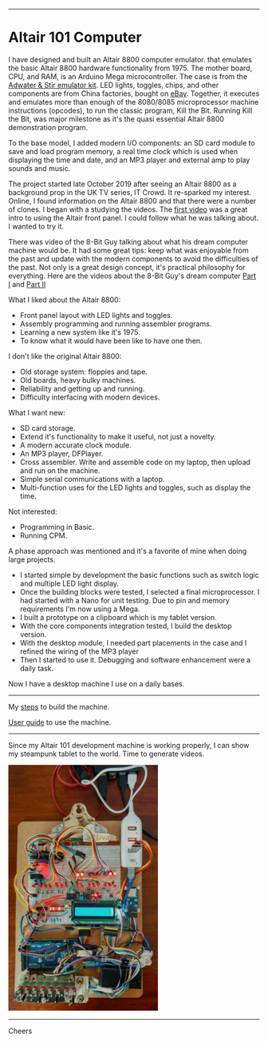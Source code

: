 --------------------------------------------------------------------------------
# Altair 101 Computer
  
I have designed and built an Altair 8800 computer emulator.
that emulates the basic Altair 8800 hardware functionality from 1975.
The mother board, CPU, and RAM, is an Arduino Mega microcontroller.
The case is from the [Adwater & Stir emulator kit](https://www.adwaterandstir.com/product/altair-8800-emulator-kit/).
LED lights, toggles, chips, and other components are from China factories, bought on [eBay](https://eBay.com).
Together, it executes and emulates more than enough of the 8080/8085 microprocessor machine instructions (opcodes),
to run the classic program, Kill the Bit. 
Running Kill the Bit, was major milestone as it's the quasi essential Altair 8800 demonstration program.

To the base model, I added modern I/O components:
an SD card module to save and load program memory,
a real time clock which is used when displaying the time and date,
and an MP3 player and external amp to play sounds and music.

The project started late October 2019 after seeing an Altair 8800 as a background prop in the UK TV series, IT Crowd.
It re-sparked my interest. Online, I found information on the Altair 8800 and that there were a number of clones.
I began with a studying the videos.
The [first video](https://www.youtube.com/watch?v=suyiMfzmZKs) was a great intro to using the Altair front panel.
I could follow what he was talking about. I wanted to try it.

There was video of the 8-Bit Guy talking about what his dream computer machine would be.
It had some great tips: keep what was enjoyable from the past and update with the modern components to avoid the difficulties of the past.
Not only is a great design concept, it's practical philosophy for everything.
Here are the videos about the 8-Bit Guy's dream computer [Part I](https://www.youtube.com/watch?v=ayh0qebfD2g) and
[Part II](https://www.youtube.com/watch?v=sg-6Cjzzg8s)

What I liked about the Altair 8800:
+ Front panel layout with LED lights and toggles.
+ Assembly programming and running assembler programs.
+ Learning a new system like it's 1975.
+ To know what it would have been like to have one then.

I don't like the original Altair 8800:
+ Old storage system: floppies and tape.
+ Old boards, heavy bulky machines.
+ Reliability and getting up and running.
+ Difficulty interfacing with modern devices.

What I want new:
+ SD card storage.
+ Extend it's functionality to make it useful, not just a novelty.
+ A modern accurate clock module.
+ An MP3 player, DFPlayer.
+ Cross assembler. Write and assemble code on my laptop, then upload and run on the machine.
+ Simple serial communications with a laptop.
+ Multi-function uses for the LED lights and toggles, such as display the time.

Not interested:
+ Programming in Basic.
+ Running CPM.

A phase approach was mentioned and it's a favorite of mine when doing large projects.
+ I started simple by development the basic functions such as switch logic and multiple LED light display.
+ Once the building blocks were tested, I selected a final microprocessor.
I had started with a Nano for unit testing. Due to pin and memory requirements I'm now using a Mega.
+ I built a prototype on a clipboard which is my tablet version.
+ With the core components integration tested, I build the desktop version.
+ With the desktop module, I needed part placements in the case and I refined the wiring of the MP3 player
+ Then I started to use it. Debugging and software enhancement were a daily task.

Now I have a desktop machine I use on a daily bases.

--------------------------------------------------------------------------------
My [steps](READMEhistory.md) to build the machine.

[User guide](READMEuserGuide.md) to use the machine.

--------------------------------------------------------------------------------
Since my Altair 101 development machine is working properly, I can show my steampunk tablet to the world.
Time to generate videos.

<img width="300px"  src="AltairSteampunk.jpg"/>

--------------------------------------------------------------------------------
Cheers